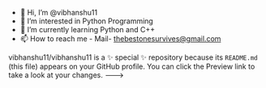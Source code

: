 - 👋 Hi, I’m @vibhanshu11
- 👀 I’m interested in Python Programming
- 🌱 I’m currently learning Python and C++
- 📫 How to reach me - Mail- thebestonesurvives@gmail.com

vibhanshu11/vibhanshu11 is a ✨ special ✨ repository because its `README.md` (this file) appears on your GitHub profile.
You can click the Preview link to take a look at your changes.
--->

